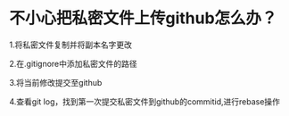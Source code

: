 # 不小心把私密文件上传github怎么办？

1.将私密文件复制并将副本名字更改

2.在.gitignore中添加私密文件的路径

3.将当前修改提交至github 

4.查看git log，找到第一次提交私密文件到github的commitid,进行rebase操作



